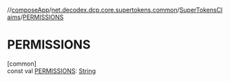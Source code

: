 //[composeApp](../../../index.md)/[net.decodex.dcp.core.supertokens.common](../index.md)/[SuperTokensClaims](index.md)/[PERMISSIONS](-p-e-r-m-i-s-s-i-o-n-s.md)

# PERMISSIONS

[common]\
const val [PERMISSIONS](-p-e-r-m-i-s-s-i-o-n-s.md): [String](https://kotlinlang.org/api/latest/jvm/stdlib/kotlin/-string/index.html)

